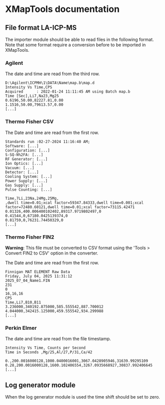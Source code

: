 # XMapTools documentation







## File format LA-ICP-MS

The importer module should be able to read files in the following format. Note that some format require a conversion before to be imported in XMapTools. 

### Agilent
The date and time are read from the third row.
```
D:\Agilent\ICPMH\1\DATA\Name\map.b\map.d
Intensity Vs Time,CPS
Acquired      : 2022-01-24 11:11:45 AM using Batch map.b
Time [Sec],Li7,Na23,Mg25
0.6196,50.00,82227.81,0.00
1.1516,50.00,79613.57,0.00
[...]
```

### Thermo Fisher CSV
The Date and time are read from the first row. 
```
Standards run :02-27-2024 11:16:40 AM;
Software: [...]
Configuration: [...]
S-SQ-N%2FA: [...]
RF Generator: [...]
Ion Optics: [...]
Vacuum: [...]
Detector: [...]
Cooling System: [...]
Power Supply: [...]
Gas Supply: [...]
Pulse Counting: [...]

Time,7Li,23Na,24Mg,25Mg, 
,dwell time=0.01;xcal factor=59347.84333,dwell time=0.001;xcal factor=72480.60121,dwell time=0.01;xcal factor=73115.42471
0.01326,400.006400102402,89317.9719802497,0
0.41544,0,67180.0425139374,0 
0.81759,0,76231.74450329,0
[...]
```

### Thermo Fisher FIN2
__Warning__: This file must be converted to CSV format using the 'Tools > Convert FIN2 to CSV' option in the converter.

The Date and time are read from the first row. 
```
Finnigan MAT ELEMENT Raw Data
Friday, July 04, 2025 11:31:12
2025_07_04_Name1.FIN
231
0
16,16,16
CPS
Time,Li7,B10,B11
3.236000,340192.875000,585.555542,887.700012
4.044000,342415.125000,459.555542,934.299988
[...]
```


### Perkin Elmer
The date and time are read from the file timestamp.
```
Intensity Vs Time, Counts per Second
Time in Seconds ,Mg/25,Al/27,P/31,Ca/42

0.,200.0016000128,1000.0400016001,3067.0428905946,31639.99295109
0.28,200.0016000128,1600.102406554,3267.0935668927,30837.992406645
[...]
```



## Log generator module

When the log generator module is used the time shift should be set to zero. 

